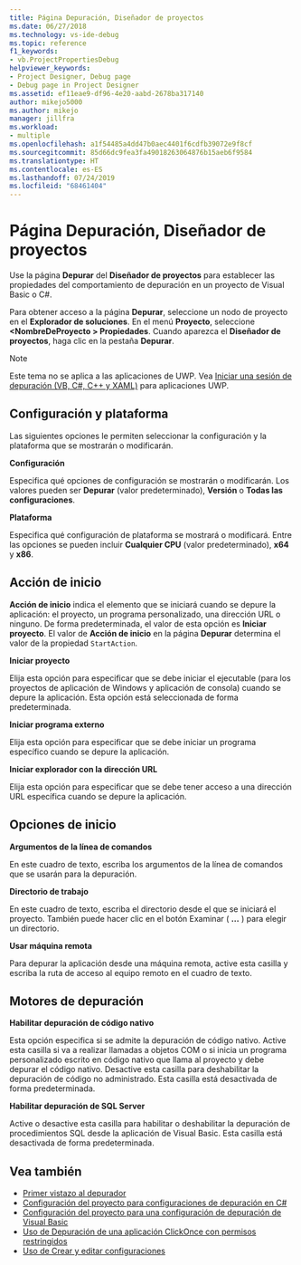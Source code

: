 ```yaml
---
title: Página Depuración, Diseñador de proyectos
ms.date: 06/27/2018
ms.technology: vs-ide-debug
ms.topic: reference
f1_keywords:
- vb.ProjectPropertiesDebug
helpviewer_keywords:
- Project Designer, Debug page
- Debug page in Project Designer
ms.assetid: ef11eae9-df96-4e20-aabd-2678ba317140
author: mikejo5000
ms.author: mikejo
manager: jillfra
ms.workload:
- multiple
ms.openlocfilehash: a1f54485a4dd47b0aec4401f6cdfb39072e9f8cf
ms.sourcegitcommit: 85d66dc9fea3fa49018263064876b15aeb6f9584
ms.translationtype: HT
ms.contentlocale: es-ES
ms.lasthandoff: 07/24/2019
ms.locfileid: "68461404"
---
```

# <a name="debug-page-project-designer"></a>Página Depuración, Diseñador de proyectos

Use la página **Depurar** del **Diseñador de proyectos** para establecer las propiedades del comportamiento de depuración en un proyecto de Visual Basic o C#.

Para obtener acceso a la página **Depurar**, seleccione un nodo de proyecto en el **Explorador de soluciones**. En el menú **Proyecto**, seleccione **\<NombreDeProyecto > Propiedades**. Cuando aparezca el **Diseñador de proyectos**, haga clic en la pestaña **Depurar**.

> [!NOTE]
> Este tema no se aplica a las aplicaciones de UWP. Vea [Iniciar una sesión de depuración (VB, C#, C++ y XAML)](../../debugger/start-a-debugging-session-for-a-store-app-in-visual-studio-vb-csharp-cpp-and-xaml.md) para aplicaciones UWP.

## <a name="configuration-and-platform"></a>Configuración y plataforma

Las siguientes opciones le permiten seleccionar la configuración y la plataforma que se mostrarán o modificarán.

**Configuración**

Especifica qué opciones de configuración se mostrarán o modificarán. Los valores pueden ser **Depurar** (valor predeterminado), **Versión** o **Todas las configuraciones**.

**Plataforma**

Especifica qué configuración de plataforma se mostrará o modificará. Entre las opciones se pueden incluir **Cualquier CPU** (valor predeterminado), **x64** y **x86**.

## <a name="start-action"></a>Acción de inicio

**Acción de inicio** indica el elemento que se iniciará cuando se depure la aplicación: el proyecto, un programa personalizado, una dirección URL o ninguno. De forma predeterminada, el valor de esta opción es **Iniciar proyecto**. El valor de **Acción de inicio** en la página **Depurar** determina el valor de la propiedad `StartAction`.

**Iniciar proyecto**

Elija esta opción para especificar que se debe iniciar el ejecutable (para los proyectos de aplicación de Windows y aplicación de consola) cuando se depure la aplicación. Esta opción está seleccionada de forma predeterminada.

**Iniciar programa externo**

Elija esta opción para especificar que se debe iniciar un programa específico cuando se depure la aplicación.

**Iniciar explorador con la dirección URL**

Elija esta opción para especificar que se debe tener acceso a una dirección URL específica cuando se depure la aplicación.

## <a name="start-options"></a>Opciones de inicio

**Argumentos de la línea de comandos**

En este cuadro de texto, escriba los argumentos de la línea de comandos que se usarán para la depuración.

**Directorio de trabajo**

En este cuadro de texto, escriba el directorio desde el que se iniciará el proyecto. También puede hacer clic en el botón Examinar ( **…** ) para elegir un directorio.

**Usar máquina remota**

Para depurar la aplicación desde una máquina remota, active esta casilla y escriba la ruta de acceso al equipo remoto en el cuadro de texto.

## <a name="debugger-engines"></a>Motores de depuración

**Habilitar depuración de código nativo**

Esta opción especifica si se admite la depuración de código nativo. Active esta casilla si va a realizar llamadas a objetos COM o si inicia un programa personalizado escrito en código nativo que llama al proyecto y debe depurar el código nativo. Desactive esta casilla para deshabilitar la depuración de código no administrado. Esta casilla está desactivada de forma predeterminada.

**Habilitar depuración de SQL Server**

Active o desactive esta casilla para habilitar o deshabilitar la depuración de procedimientos SQL desde la aplicación de Visual Basic. Esta casilla está desactivada de forma predeterminada.

## <a name="see-also"></a>Vea también

- [Primer vistazo al depurador](../../debugger/debugger-feature-tour.md)
- [Configuración del proyecto para configuraciones de depuración en C#](../../debugger/project-settings-for-csharp-debug-configurations.md)
- [Configuración del proyecto para una configuración de depuración de Visual Basic](../../debugger/project-settings-for-a-visual-basic-debug-configuration.md)
- [Uso de Depuración de una aplicación ClickOnce con permisos restringidos](../../deployment/how-to-debug-a-clickonce-application-with-restricted-permissions.md)
- [Uso de Crear y editar configuraciones](../../ide/how-to-create-and-edit-configurations.md)